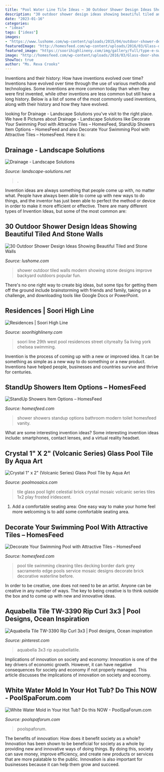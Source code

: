 ```yaml
---
title: "Pool Water Line Tile Ideas ~ 30 Outdoor Shower Design Ideas Showing Beautiful Tiled And Stone Walls"
description: "30 outdoor shower design ideas showing beautiful tiled and stone walls"
date: "2023-01-16"
categories:
- "ideas"
tags: ["ideas"]
images:
- "https://www.lushome.com/wp-content/uploads/2015/04/outdoor-shower-design-ideas-2.jpg"
featuredImage: "http://homesfeed.com/wp-content/uploads/2016/03/Glass-door-shower-ideas-with-showerhead-modern-white-toilet-black-bathroom-vanity-with-white-square-faucet-and-frameless-vanity-mirror.jpeg"
featured_image: "https://soorihighlineny.com/img/gallery/full/type-e-swimming-pool.jpg"
image: "http://homesfeed.com/wp-content/uploads/2016/03/Glass-door-shower-ideas-with-showerhead-modern-white-toilet-black-bathroom-vanity-with-white-square-faucet-and-frameless-vanity-mirror.jpeg"
ShowToc: true
author: "Ms. Reva Crooks"
---
```



Inventions and their history: How have inventions evolved over time?
Inventions have evolved over time through the use of various methods and technologies. Some inventions are more common today than when they were first invented, while other inventions are less common but still have a long history. Below is a list of some of the most commonly used inventions, along with their history and how they have evolved.

	

		
looking for Drainage - Landscape Solutions you've visit to the right place. We have 8 Pictures about Drainage - Landscape Solutions like Decorate Your Swimming Pool with Attractive Tiles – HomesFeed, StandUp Showers Item Options – HomesFeed and also Decorate Your Swimming Pool with Attractive Tiles – HomesFeed. Here it is:
		
    
## Drainage - Landscape Solutions

<img loading=lazy src="https://landscape-solutions.net/wp-content/uploads/drainage2-3.jpg" onerror="this.onerror=null;this.src='https://tse1.mm.bing.net/th?id=OIP.SGniaXSsoeXzuhnEQ_7IYgHaJk&amp;pid=15.1';" alt="Drainage - Landscape Solutions">

_Source: landscape-solutions.net_

>. 

	

Invention ideas are always something that people come up with, no matter what. People have always been able to come up with new ways to do things, and the inventor has just been able to perfect the method or device in order to make it more efficient or effective. There are many different types of Invention Ideas, but some of the most common are:

    
## 30 Outdoor Shower Design Ideas Showing Beautiful Tiled And Stone Walls

<img loading=lazy src="https://www.lushome.com/wp-content/uploads/2015/04/outdoor-shower-design-ideas-2.jpg" onerror="this.onerror=null;this.src='https://tse2.mm.bing.net/th?id=OIP.XNDuZxjhDE3_3G4Cj3KdZAAAAA&amp;pid=15.1';" alt="30 Outdoor Shower Design Ideas Showing Beautiful Tiled and Stone Walls">

_Source: lushome.com_

>shower outdoor tiled walls modern showing stone designs improve backyard outdoors popular fun. 

	

There's no one right way to create big ideas, but some tips for getting them off the ground include brainstorming with friends and family, taking on a challenge, and downloading tools like Google Docs or PowerPoint.

    
## Residences | Soori High Line

<img loading=lazy src="https://soorihighlineny.com/img/gallery/full/type-e-swimming-pool.jpg" onerror="this.onerror=null;this.src='https://tse1.mm.bing.net/th?id=OIP.ngvQGJBBvSCn96b1-IP6DAHaEK&amp;pid=15.1';" alt="Residences | Soori High Line">

_Source: soorihighlineny.com_

>soori line 29th west pool residences street cityrealty 5a living york chelsea swimming. 

	

Invention is the process of coming up with a new or improved idea. It can be something as simple as a new way to do something or a new product. Inventions have helped people, businesses and countries survive and thrive for centuries.

    
## StandUp Showers Item Options – HomesFeed

<img loading=lazy src="http://homesfeed.com/wp-content/uploads/2016/03/Glass-door-shower-ideas-with-showerhead-modern-white-toilet-black-bathroom-vanity-with-white-square-faucet-and-frameless-vanity-mirror.jpeg" onerror="this.onerror=null;this.src='https://tse1.mm.bing.net/th?id=OIP.fBUk1yBvUUyLGZF-v_rSDgHaJ4&amp;pid=15.1';" alt="StandUp Showers Item Options – HomesFeed">

_Source: homesfeed.com_

>shower showers standup options bathroom modern toilet homesfeed vanity. 

	

What are some interesting invention ideas?
Some interesting invention ideas include: smartphones, contact lenses, and a virtual reality headset.

    
## Crystal 1&quot; X 2&quot; (Volcanic Series) Glass Pool Tile By Aqua Art

<img loading=lazy src="https://www.poolmosaics.com/images/detailed/5/CHIGLACSNP001_C.jpg" onerror="this.onerror=null;this.src='https://tse2.mm.bing.net/th?id=OIP.h28ur9jVpUmreEsoWKekpQHaHa&amp;pid=15.1';" alt="Crystal 1&quot; x 2&quot; (Volcanic Series) Glass Pool Tile by Aqua Art">

_Source: poolmosaics.com_

>tile glass pool light celestial brick crystal mosaic volcanic series tiles 1x2 play frosted iridescent. 

	

1. Add a comfortable seating area: One easy way to make your home feel more welcoming is to add some comfortable seating area.

    
## Decorate Your Swimming Pool With Attractive Tiles – HomesFeed

<img loading=lazy src="http://homesfeed.com/wp-content/uploads/2015/03/white-swimming-pool-cover-dark-blue-decorative-tile-on-the-swimming-pool-edge-grey-wall-white-blinds-white-framed-windows-red-brick-pool-border-gold-pool-cleaner-machine.jpg" onerror="this.onerror=null;this.src='https://tse3.mm.bing.net/th?id=OIP.oSkA4LyhYzsEQAa_DEDfbwHaFj&amp;pid=15.1';" alt="Decorate Your Swimming Pool with Attractive Tiles – HomesFeed">

_Source: homesfeed.com_

>pool tile swimming cleaning tiles decking border dark grey sacramento edge pools service mosaic designs decorate brick decorative waterline before. 

	

In order to be creative, one does not need to be an artist. Anyone can be creative in any number of ways. The key to being creative is to think outside the box and to come up with new and innovative ideas.

    
## Aquabella Tile TW-3390 Rip Curl 3x3 | Pool Designs, Ocean Inspiration

<img loading=lazy src="https://i.pinimg.com/736x/f0/be/53/f0be531f1ee1bafdf34342e3cbe1130a.jpg" onerror="this.onerror=null;this.src='https://tse4.mm.bing.net/th?id=OIP.vSnpE4kfaLVT-f2fNoqEsAHaLG&amp;pid=15.1';" alt="Aquabella Tile TW-3390 Rip Curl 3x3 | Pool designs, Ocean inspiration">

_Source: pinterest.com_

>aquabella 3x3 rip aquabellatile. 

	

Implications of innovation on society and economy:
Innovation is one of the key drivers of economic growth. However, it can have negative consequences for society and economy if not properly managed. This article discusses the implications of innovation on society and economy.

    
## White Water Mold In Your Hot Tub? Do This NOW - PoolSpaForum.com

<img loading=lazy src="https://poolspaforum.com/home/wp-content/uploads/2020/09/white-mold-empty-and-refill.jpg" onerror="this.onerror=null;this.src='https://tse1.mm.bing.net/th?id=OIP.1lWlH1hMK8La81HfyREqPwHaD4&amp;pid=15.1';" alt="White Water Mold in Your Hot Tub? Do this NOW - PoolSpaForum.com">

_Source: poolspaforum.com_

>poolspaforum. 

	

The benefits of innovation: How does it benefit society as a whole?
Innovation has been shown to be beneficial for society as a whole by providing new and innovative ways of doing things. By doing this, society can save money, improve efficiency, and create new products or services that are more palatable to the public. Innovation is also important for businesses because it can help them grow and succeed.

